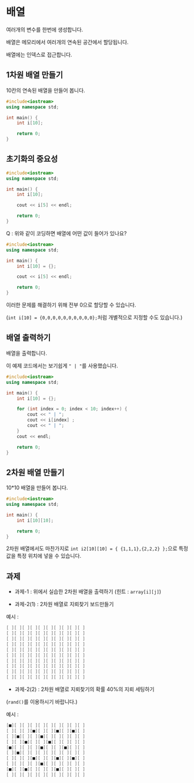 # 배열

여러개의 변수를 한번에 생성합니다.

배열은 메모리에서 여러개의 연속된 공간에서 할당됩니다.

배열에는 인덱스로 접근합니다.

## 1차원 배열 만들기

10칸의 연속된 배열을 만들어 봅니다.

```c++
#include<iostream>
using namespace std;

int main() {
    int i[10];

    return 0;
}
```

## 초기화의 중요성

```c++
#include<iostream>
using namespace std;

int main() {
    int i[10];

    cout << i[5] << endl;

    return 0;
}
```

Q : 위와 같이 코딩하면 배열에 어떤 값이 들어가 있나요?

```c++
#include<iostream>
using namespace std;

int main() {
    int i[10] = {};

    cout << i[5] << endl;

    return 0;
}
```

이러한 문제를 해결하기 위해 전부 0으로 할당할 수 있습니다.

(```int i[10] = {0,0,0,0,0,0,0,0,0,0};```처럼 개별적으로 지정할 수도 있습니다.)

## 배열 출력하기

배열을 출력합니다.

이 예제 코드에서는 보기쉽게 ```" | "```를 사용했습니다.

```c++
#include<iostream>
using namespace std;

int main() {
    int i[10] = {};

    for (int index = 0; index < 10; index++) {
        cout << " | ";
        cout << i[index] ;
        cout << " | ";
    }
    cout << endl;

    return 0;
}
```

## 2차원 배열 만들기

10*10 배열을 만들어 봅니다.

```c++
#include<iostream>
using namespace std;

int main() {
    int i[10][10];

    return 0;
}
```

2차원 배열에서도 마찬가지로 ```int i2[10][10] = { {1,1,1},{2,2,2} };```으로 특정 값을 특정 위치에 넣을 수 있습니다.

## 과제

* 과제-1 : 위에서 실습한 2차원 배열을 출력하기 (힌트 : ```array[i][j]```)

* 과제-2(1) : 2차원 배열로 지뢰찾기 보드만들기

예시 :

```c++
[ ][ ][ ][ ][ ][ ][ ][ ][ ][ ]
[ ][ ][ ][ ][ ][ ][ ][ ][ ][ ]
[ ][ ][ ][ ][ ][ ][ ][ ][ ][ ]
[ ][ ][ ][ ][ ][ ][ ][ ][ ][ ]
[ ][ ][ ][ ][ ][ ][ ][ ][ ][ ]
[ ][ ][ ][ ][ ][ ][ ][ ][ ][ ]
[ ][ ][ ][ ][ ][ ][ ][ ][ ][ ]
[ ][ ][ ][ ][ ][ ][ ][ ][ ][ ]
[ ][ ][ ][ ][ ][ ][ ][ ][ ][ ]
[ ][ ][ ][ ][ ][ ][ ][ ][ ][ ]
```

* 과제-2(2) : 2차원 배열로 지뢰찾기의 확률 40%의 지뢰 세팅하기

(```rand()```를 이용하시기 바랍니다.)

예시 :

```c++
[■][ ][ ][ ][ ][ ][ ][ ][ ][ ]
[ ][ ][ ][■][ ][ ][■][ ][■][ ]
[ ][■][ ][ ][■][ ][ ][ ][ ][ ]
[ ][ ][■][ ][ ][■][ ][ ][ ][ ]
[■][ ][ ][ ][■][ ][ ][■][ ][ ]
[ ][■][ ][ ][ ][ ][ ][ ][ ][ ]
[ ][ ][ ][■][ ][ ][■][ ][■][ ]
[ ][ ][ ][ ][■][ ][ ][ ][ ][ ]
[■][ ][■][ ][ ][ ][■][ ][ ][ ]
[ ][ ][ ][ ][ ][ ][ ][ ][ ][ ]
```